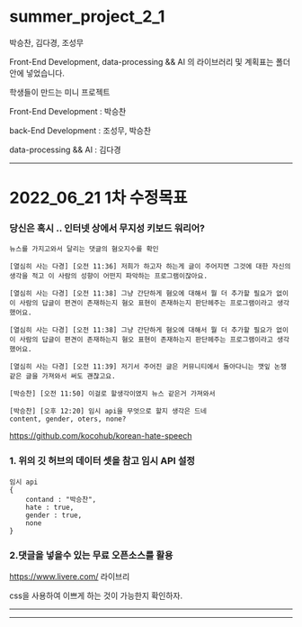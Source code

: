 # summer_project_2_1

박승찬, 김다경, 조성무

Front-End Development, data-processing && AI 의 라이브러리 및 계획표는 폴더안에 넣었습니다.

학생들이 만드는 미니 프로젝트

Front-End Development : 박승찬

back-End Development : 조성무, 박승찬

data-processing && AI : 김다경

---

# 2022_06_21 1차 수정목표

### 당신은 혹시 .. 인터넷 상에서 무지성 키보드 워리어?

```
뉴스를 가지고와서 달리는 댓글의 혐오지수를 확인

[열심히 사는 다경] [오전 11:36] 저희가 하고자 하는게 글이 주어지면 그것에 대한 자신의 생각을 적고 이 사람의 성향이 어떤지 파악하는 프로그램이잖아요.

[열심히 사는 다경] [오전 11:38] 그냥 간단하게 혐오에 대해서 뭘 더 추가할 필요가 없이 이 사람의 답글이 편견이 존재하는지 혐오 표현이 존재하는지 판단헤주는 프로그램이라고 생각했어요.

[열심히 사는 다경] [오전 11:38] 그냥 간단하게 혐오에 대해서 뭘 더 추가할 필요가 없이 이 사람의 답글이 편견이 존재하는지 혐오 표현이 존재하는지 판단헤주는 프로그램이라고 생각했어요.

[열심히 사는 다경] [오전 11:39] 저기서 주어진 글은 커뮤니티에서 돌아다니는 깻잎 논쟁같은 글을 가져와서 써도 괜찮고요.

[박승찬] [오전 11:50] 이걸로 할생각이였지 뉴스 같은거 가져와서

[박승찬] [오후 12:20] 임시 api을 무엇으로 할지 생각은 드네
content, gender, oters, none?
```

https://github.com/kocohub/korean-hate-speech

### 1. 위의 깃 허브의 데이터 셋을 참고 임시 API 설정

```
임시 api
{
    contand : "박승찬",
    hate : true,
    gender : true,
    none
}
```

### 2.댓글을 넣을수 있는 무료 오픈소스를 활용

https://www.livere.com/ 라이브리

css을 사용하여 이쁘게 하는 것이 가능한지 확인하자.

---

---
